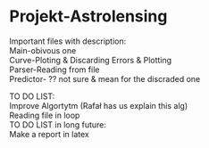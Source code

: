 # Projekt-Astrolensing
Important files with description:<br/>
Main-obivous one<br/> 
Curve-Ploting & Discarding Errors & Plotting<br/> 
Parser-Reading from file<br/> 
Predictor- ?? not sure & mean for the discraded one<br/>

TO DO LIST:<br/> 
Improve Algortytm (Rafał has us explain this alg)<br/> 
Reading file in loop<br/> 
TO DO LIST in long future:<br/> 
Make a report in latex<br/>

